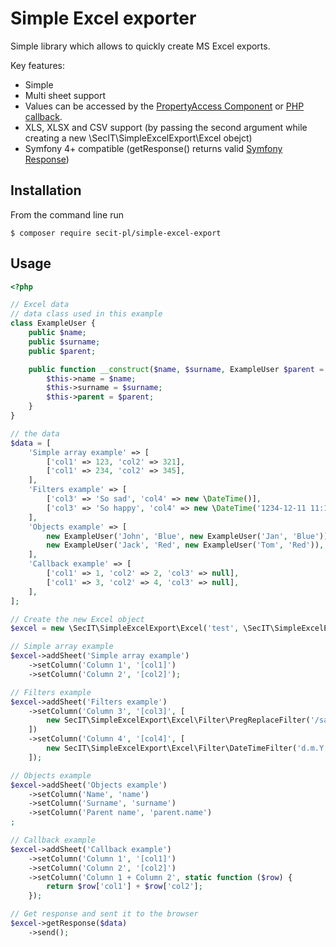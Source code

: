# Simple Excel exporter

Simple library which allows to quickly create MS Excel exports.

Key features:
 - Simple
 - Multi sheet support
 - Values can be accessed by the [PropertyAccess Component](https://symfony.com/doc/current/components/property_access.html) or [PHP callback](https://www.php.net/manual/en/language.types.callable.php).
 - XLS, XLSX and CSV support (by passing the second argument while creating a new \SecIT\SimpleExcelExport\Excel obejct)
 - Symfony 4+ compatible (getResponse() returns valid [Symfony Response](https://symfony.com/doc/current/components/http_foundation.html#response))
 
## Installation

From the command line run

```
$ composer require secit-pl/simple-excel-export
```

## Usage

```php
<?php

// Excel data
// data class used in this example
class ExampleUser {
    public $name;
    public $surname;
    public $parent;

    public function __construct($name, $surname, ExampleUser $parent = null) {
        $this->name = $name;
        $this->surname = $surname;
        $this->parent = $parent;
    }
}

// the data
$data = [
    'Simple array example' => [
        ['col1' => 123, 'col2' => 321],
        ['col1' => 234, 'col2' => 345],
    ],
    'Filters example' => [
        ['col3' => 'So sad', 'col4' => new \DateTime()],
        ['col3' => 'So happy', 'col4' => new \DateTime('1234-12-11 11:11:22')],
    ],
    'Objects example' => [
        new ExampleUser('John', 'Blue', new ExampleUser('Jan', 'Blue')),
        new ExampleUser('Jack', 'Red', new ExampleUser('Tom', 'Red')),
    ],
    'Callback example' => [
        ['col1' => 1, 'col2' => 2, 'col3' => null],
        ['col1' => 3, 'col2' => 4, 'col3' => null],
    ],
];

// Create the new Excel object
$excel = new \SecIT\SimpleExcelExport\Excel('test', \SecIT\SimpleExcelExport\Excel::OUTPUT_XLSX);

// Simple array example
$excel->addSheet('Simple array example')
    ->setColumn('Column 1', '[col1]')
    ->setColumn('Column 2', '[col2]');

// Filters example
$excel->addSheet('Filters example')
    ->setColumn('Column 3', '[col3]', [
        new SecIT\SimpleExcelExport\Excel\Filter\PregReplaceFilter('/sad/', 'happy'),
    ])
    ->setColumn('Column 4', '[col4]', [
        new SecIT\SimpleExcelExport\Excel\Filter\DateTimeFilter('d.m.Y'),
    ]);

// Objects example
$excel->addSheet('Objects example')
    ->setColumn('Name', 'name')
    ->setColumn('Surname', 'surname')
    ->setColumn('Parent name', 'parent.name')
;

// Callback example
$excel->addSheet('Callback example')
    ->setColumn('Column 1', '[col1]')
    ->setColumn('Column 2', '[col2]')
    ->setColumn('Column 1 + Column 2', static function ($row) {
        return $row['col1'] + $row['col2'];
    });

// Get response and sent it to the browser
$excel->getResponse($data)
    ->send();

```